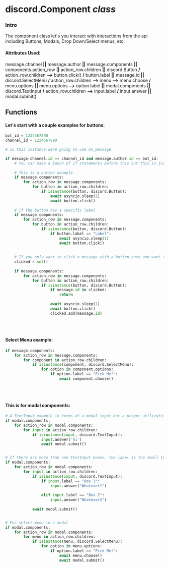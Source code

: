 # discord.Component *class*

### Intro

The component class let's you interact with interactions from the api including Buttons, Modals, Drop Down/Select menus, etc. <br>
#### **Attributes Used**:

message.channel **||** message.author **||** message.components **||** components.action_row **||** action_row.children **||** discord.Button **/** action_row.children **-->** button.click() **/** button.label **||** message.id **||** discord.SelectMenu **/** action_row.children **-->** menu **-->** menu.choose **/** menu.options **||** menu.options **-->** option.label **||** modal.components **||** discord.TextInput **/** action_row.children **-->** input.label **/** input.answer **||** modal.submit()


## Functions


#### Let's start with a couple examples for buttons:

```python
bot_id = 1234567890
channel_id = 1234567890

# In this instance were going to use on_message

if message.channel.id == channel_id and message.author.id == bot_id:
    # You can make a bunch of if statements before this but this is just how you use it
    
    # This is a button example
    if message.components:
        for action_row in message.components:
            for button in action_row.children:
                if isinstance(button, discord.Button):
                    await asyncio.sleep(1)
                    await button.click()
                    
    # If the button has a specific label
    if message.components:
        for action_row in message.components:
            for button in action_row.children:
                if isinstance(button, discord.Button):
                    if button.label == "Label":
                        await asyncio.sleep(1)
                        await button.click()
                        
    
    # If you only want to click a message with a button once and want to minimize it bugging out and clicking it more than once
    clicked = set()
    
    if message.components:
        for action_row in message.components:
            for button in action_row.children:
                if isinstance(button, discord.Button):
                    if message.id in clicked:
                        return
                    
                    await asyncio.sleep(1)
                    await button.click()
                    clicked.add(message.id)
```
<br>
<br>

#### Select Menu example:
```python
if message.components:
    for action_row in message.components:
        for component in action_row.children:
            if isinstance(component, discord.SelectMenu):
                for option in component.options:
                    if option.label == "Pick Me!":
                        await component.choose()

```
<br>
<br>

#### This is for modal components:

```python
# A TextInput example in terms of a modal input but a proper utilization of the modal's components
if modal.components:
    for action_row in modal.components:
        for input in action_row.children:
            if isinstance(input, discord.TextInput):
                input.answer('hi')
                await modal.submit()


# If there are more than one TextInput boxes, the label is the small text above each text box
if modal.components:
    for action_row in modal.components:
        for input in action_row.children:
            if isinstance(input, discord.TextInput):
                if input.label == "Box 1":
                    input.answer("Whatever1")
                
                elif input.label == "Box 2":
                    input.answer("Whatever2")
            
            await modal.submit()


# For select menu in a modal
if modal.components:
    for action_row in modal.components:
        for menu in action_row.children:
            if isinstance(menu, discord.SelectMenu):
                for option in menu.options:
                    if option.label == "Pick Me!":
                        await menu.choose()
                        await modal.submit()
```
